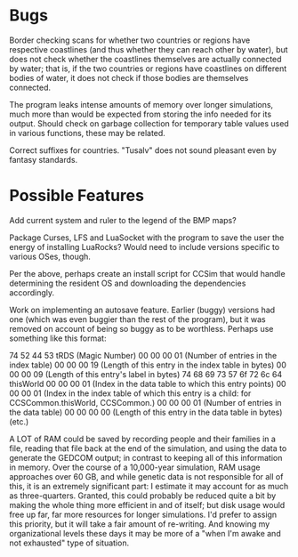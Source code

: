 # Bugs

Border checking scans for whether two countries or regions have respective coastlines (and thus whether they can reach other by water), but does not check whether the coastlines themselves are actually connected by water; that is, if the two countries or regions have coastlines on different bodies of water, it does not check if those bodies are themselves connected.

The program leaks intense amounts of memory over longer simulations, much more than would be expected from storing the info needed for its output. Should check on garbage collection for temporary table values used in various functions, these may be related.

Correct suffixes for countries. "Tusalv" does not sound pleasant even by fantasy standards.

# Possible Features

Add current system and ruler to the legend of the BMP maps?

Package Curses, LFS and LuaSocket with the program to save the user the energy of installing LuaRocks? Would need to include versions specific to various OSes, though.

Per the above, perhaps create an install script for CCSim that would handle determining the resident OS and downloading the dependencies accordingly.

Work on implementing an autosave feature. Earlier (buggy) versions had one (which was even buggier than the rest of the program), but it was removed on account of being so buggy as to be worthless.
Perhaps use something like this format:

74 52 44 53						tRDS (Magic Number)
00 00 00 01						(Number of entries in the index table)
00 00 00 19						(Length of this entry in the index table in bytes)
00 00 00 09						(Length of this entry's label in bytes)
74 68 69 73 57 6f 72 6c 64		thisWorld
00 00 00 01						(Index in the data table to which this entry points)
00 00 00 01						(Index in the index table of which this entry is a child: for CCSCommon.thisWorld, CCSCommon.)
00 00 00 01						(Number of entries in the data table)
00 00 00 00						(Length of this entry in the data table in bytes)
(etc.)

A LOT of RAM could be saved by recording people and their families in a file, reading that file back at the end of the simulation, and using the data to generate the GEDCOM output; in contrast to keeping all of this information in memory. Over the course of a 10,000-year simulation, RAM usage approaches over 60 GB, and while genetic data is not responsible for all of this, it is an extremely significant part: I estimate it may account for as much as three-quarters. Granted, this could probably be reduced quite a bit by making the whole thing more efficient in and of itself; but disk usage would free up far, far more resources for longer simulations.
I'd prefer to assign this priority, but it will take a fair amount of re-writing. And knowing my organizational levels these days it may be more of a "when I'm awake and not exhausted" type of situation.